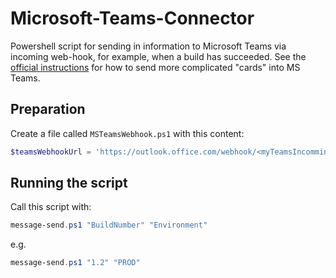 # Microsoft-Teams-Connector

Powershell script for sending in information to Microsoft Teams via incoming web-hook, for example, when a build has succeeded. See the [official instructions]("https://docs.microsoft.com/en-us/microsoftteams/platform/concepts/connectors/connectors-using") for how to send more complicated "cards" into MS Teams.

## Preparation

Create a file called `MSTeamsWebhook.ps1` with this content:

```Powershell
$teamsWebhookUrl = 'https://outlook.office.com/webhook/<myTeamsIncommingWebHookURL>'
```

## Running the script

Call this script with:

```Powershell
message-send.ps1 "BuildNumber" "Environment"
```

e.g.

```Powershell
message-send.ps1 "1.2" "PROD"
```
